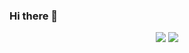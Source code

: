 ### Hi there 👋

<div align="center">
    <picture>
        <source 
          srcset="https://github-readme-stats.vercel.app/api?username=panandafog&show_icons=true&hide_border=true&hide_rank=true&disable_animations=true"
        />
        <img src="https://github-readme-stats.vercel.app/api?username=panandafog&show_icons=true&hide_border=true&hide_rank=true&disable_animations=true" />
    </picture>
    <picture>
        <source 
          srcset="https://github-readme-stats.vercel.app/api/top-langs/?username=panandafog&langs_count=5&hide_border=true&layout=compact"
        />
        <img src="https://github-readme-stats.vercel.app/api/top-langs/?username=panandafog&langs_count=5&hide_border=true&layout=compact" />
    </picture>
</div>
